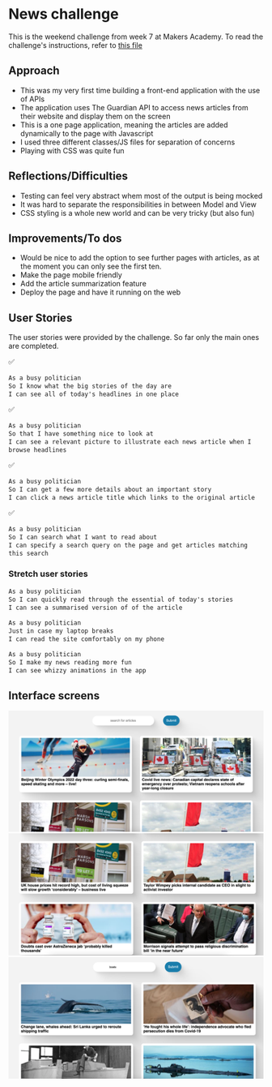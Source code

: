 # News challenge

This is the weekend challenge from week 7 at Makers Academy. To read the challenge's instructions, refer to [this file](CHALLENGE.md)

## Approach

* This was my very first time building a front-end application with the use of APIs
* The application uses The Guardian API to access news articles from their website and display them on the screen
* This is a one page application, meaning the articles are added dynamically to the page with Javascript
* I used three different classes/JS files for separation of concerns
* Playing with CSS was quite fun

## Reflections/Difficulties 

* Testing can feel very abstract whem most of the output is being mocked
* It was hard to separate the responsibilities in between Model and View
* CSS styling is a whole new world and can be very tricky (but also fun)

## Improvements/To dos

* Would be nice to add the option to see further pages with articles, as at the moment you can only see the first ten.
* Make the page mobile friendly
* Add the article summarization feature
* Deploy the page and have it running on the web

## User Stories

The user stories were provided by the challenge. So far only the main ones are completed.

:white_check_mark:
```
As a busy politician
So I know what the big stories of the day are
I can see all of today's headlines in one place
```
:white_check_mark:
```
As a busy politician
So that I have something nice to look at
I can see a relevant picture to illustrate each news article when I browse headlines
```
:white_check_mark:
```
As a busy politician
So I can get a few more details about an important story
I can click a news article title which links to the original article
```
:white_check_mark:
```
As a busy politician
So I can search what I want to read about
I can specify a search query on the page and get articles matching this search
```

### Stretch user stories

```
As a busy politician
So I can quickly read through the essential of today's stories
I can see a summarised version of of the article 
```

```
As a busy politician
Just in case my laptop breaks
I can read the site comfortably on my phone
```

```
As a busy politician
So I make my news reading more fun
I can see whizzy animations in the app
```

## Interface screens

![Main Screen](/images/main_screen.png)
![Middle portion](/images/middle_portion.png)
![When search is used](/images/search.png)

